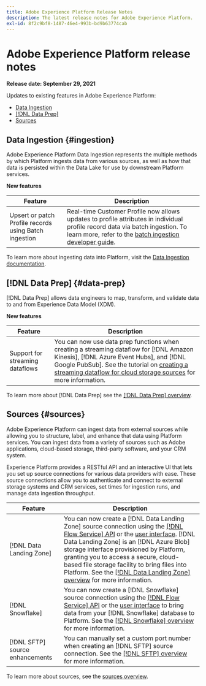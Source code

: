 ```yaml
---
title: Adobe Experience Platform Release Notes
description: The latest release notes for Adobe Experience Platform.
exl-id: 8f2c9bf8-1487-46e4-993b-bd9b63774cab
---
```

# Adobe Experience Platform release notes 

**Release date: September 29, 2021**

Updates to existing features in Adobe Experience Platform:

- [Data Ingestion](#ingestion)
- [[!DNL Data Prep]](#data-prep)
- [Sources](#sources)

## Data Ingestion {#ingestion}

Adobe Experience Platform Data Ingestion represents the multiple methods by which Platform ingests data from various sources, as well as how that data is persisted within the Data Lake for use by downstream Platform services.

**New features**

|Feature | Description|
|------- | -----------|
|Upsert or patch Profile records using Batch ingestion | Real-time Customer Profile now allows updates to profile attributes in individual profile record data via batch ingestion. To learn more, refer to the [batch ingestion developer guide](../../ingestion/batch-ingestion/api-overview.md).|

To learn more about ingesting data into Platform, visit the [Data Ingestion documentation](../../ingestion/home.md).

## [!DNL Data Prep] {#data-prep}

[!DNL Data Prep] allows data engineers to map, transform, and validate data to and from Experience Data Model (XDM).

**New features**

| Feature | Description |
| --- | --- |
| Support for streaming dataflows | You can now use data prep functions when creating a streaming dataflow for [!DNL Amazon Kinesis], [!DNL Azure Event Hubs], and [!DNL Google PubSub]. See the tutorial on [creating a streaming dataflow for cloud storage sources](../../sources/tutorials/ui/dataflow/streaming/cloud-storage-streaming.md) for more information. |

To learn more about [!DNL Data Prep] see the [[!DNL Data Prep] overview](../../data-prep/home.md).

## Sources {#sources}

Adobe Experience Platform can ingest data from external sources while allowing you to structure, label, and enhance that data using Platform services. You can ingest data from a variety of sources such as Adobe applications, cloud-based storage, third-party software, and your CRM system.

Experience Platform provides a RESTful API and an interactive UI that lets you set up source connections for various data providers with ease. These source connections allow you to authenticate and connect to external storage systems and CRM services, set times for ingestion runs, and manage data ingestion throughput.

| Feature | Description |
| --- | --- |
| [!DNL Data Landing Zone] | You can now create a [!DNL Data Landing Zone] source connection using the [[!DNL Flow Service] API](../../sources/tutorials/api/create/cloud-storage/data-landing-zone.md) or the [user interface](../../sources/tutorials/ui/create/cloud-storage/data-landing-zone.md). [!DNL Data Landing Zone] is an [!DNL Azure Blob] storage interface provisioned by Platform, granting you to access a secure, cloud-based file storage facility to bring files into Platform. See the [[!DNL Data Landing Zone] overview](../../sources/connectors/cloud-storage/data-landing-zone.md) for more information. |
| [!DNL Snowflake] | You can now create a [!DNL Snowflake] source connection using the [[!DNL Flow Service] API](../../sources/tutorials/api/create/databases/snowflake.md) or the [user interface](../../sources/tutorials/ui/create/databases/snowflake.md) to bring data from your [!DNL Snowflake] database to Platform. See the [[!DNL Snowflake] overview](../../sources/connectors/databases/snowflake.md) for more information. |
| [!DNL SFTP] source enhancements | You can manually set a custom port number when creating an [!DNL SFTP] source connection. See the [[!DNL SFTP] overview](../../sources/connectors/cloud-storage/sftp.md) for more information. | 

To learn more about sources, see the [sources overview](../../sources/home.md).
